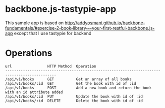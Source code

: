 backbone.js-tastypie-app
=====================

This sample app is based on http://addyosmani.github.io/backbone-fundamentals/#exercise-2-book-library---your-first-restful-backbone.js-app except that I use tastypie for backend


Operations
==========
```
url                HTTP Method  Operation
---------------------------------------------------------------------------------------------
/api/v1/books      GET          Get an array of all books
/api/v1/books/:id  GET          Get the book with id of :id
/api/v1/books      POST         Add a new book and return the book with an id attribute added
/api/v1/books/:id  PUT          Update the book with id of :id
/api/v1/books/:id  DELETE       Delete the book with id of :id
```
